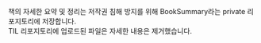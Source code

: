 책의 자세한 요약 및 정리는 저작권 침해 방지를 위해 BookSummary라는 private 리포지토리에 저장합니다.       
TIL 리포지토리에 업로드된 파일은 자세한 내용은 제거했습니다.
